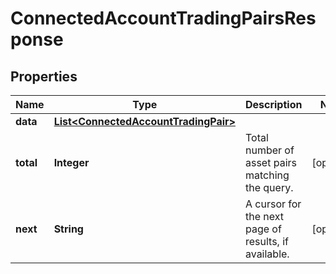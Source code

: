 

# ConnectedAccountTradingPairsResponse


## Properties

| Name | Type | Description | Notes |
|------------ | ------------- | ------------- | -------------|
|**data** | [**List&lt;ConnectedAccountTradingPair&gt;**](ConnectedAccountTradingPair.md) |  |  |
|**total** | **Integer** | Total number of asset pairs matching the query. |  [optional] |
|**next** | **String** | A cursor for the next page of results, if available. |  [optional] |




